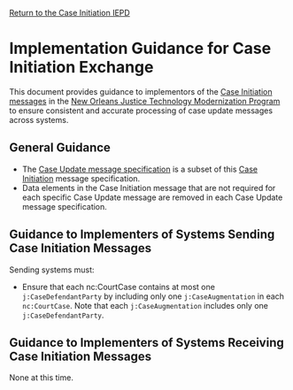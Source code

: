 
[Return to the Case Initiation IEPD](../CaseInitiation.md)

# Implementation Guidance for Case Initiation Exchange
This document provides guidance to implementors of the [Case Initiation messages](../CaseInitiation.md) in the [New Orleans Justice Technology Modernization Program](../../../README.md) to ensure consistent and accurate processing of case update messages across systems.

## General Guidance
- The [Case Update message specification](../../CaseUpdates_iepd/CaseUpdates.md) is a subset of this [Case Initiation](../CaseInitiation.md) message specification.
- Data elements in the Case Initiation message that are not required for each specific Case Update message are removed in each Case Update message specification.

## Guidance to Implementers of Systems Sending Case Initiation Messages
Sending systems must:
- Ensure that each nc:CourtCase contains at most one `j:CaseDefendantParty` by including only one `j:CaseAugmentation` in each `nc:CourtCase`. Note that each `j:CaseAugmentation` includes only one `j:CaseDefendantParty`.

## Guidance to Implementers of Systems Receiving Case Initiation Messages
None at this time.
